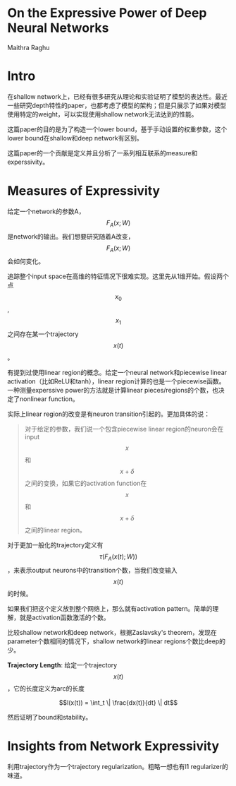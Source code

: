 # On the Expressive Power of Deep Neural Networks

Maithra Raghu

# Intro

在shallow network上，已经有很多研究从理论和实验证明了模型的表达性。最近一些研究depth特性的paper，也都考虑了模型的架构；但是只展示了如果对模型使用特定的weight，可以实现使用shallow network无法达到的性能。

这篇paper的目的是为了构造一个lower bound，基于手动设置的权重参数，这个lower bound在shallow和deep network有区别。

这篇paper的一个贡献是定义并且分析了一系列相互联系的measure和experssivity。

# Measures of Expressivity

给定一个network的参数A，$$F_A(x;W)$$是network的输出。我们想要研究随着A改变，$$F_A(x;W)$$会如何变化。

追踪整个input space在高维的特征情况下很难实现。这里先从1维开始。假设两个点$$x_0$$,$$x_1$$之间存在某一个trajectory $$x(t)$$。

有提到过使用linear region的概念。给定一个neural network和piecewise linear activation（比如ReLU和tanh），linear region计算的也是一个piecewise函数。一种测量experssive power的方法就是计算linear pieces/regions的个数，也决定了nonlinear function。

实际上linear region的改变是有neuron transition引起的。更加具体的说：

> 对于给定的参数，我们说一个包含piecewise linear region的neuron会在input $$x$$和$$x+\delta$$之间的变换，如果它的activation function在$$x$$和$$x+\delta$$之间的linear region。

对于更加一般化的trajectory定义有$$\tau(F_A(x(t); W))$$，来表示output neurons中的transition个数，当我们改变输入$$x(t)$$的时候。

如果我们把这个定义放到整个网络上，那么就有activation pattern。简单的理解，就是activation函数激活的个数。

比较shallow network和deep network，根据Zaslavsky's theorem，发现在parameter个数相同的情况下，shallow network的linear regions个数比deep的少。

**Trajectory Length**: 给定一个trajectory $$x(t)$$，它的长度定义为arc的长度

$$l(x(t)) = \int_t \| \frac{dx(t)}{dt} \| dt$$

然后证明了bound和stability。

# Insights from Network Expressivity

利用trajectory作为一个trajectory regularization。粗略一想也有l1 regularizer的味道。